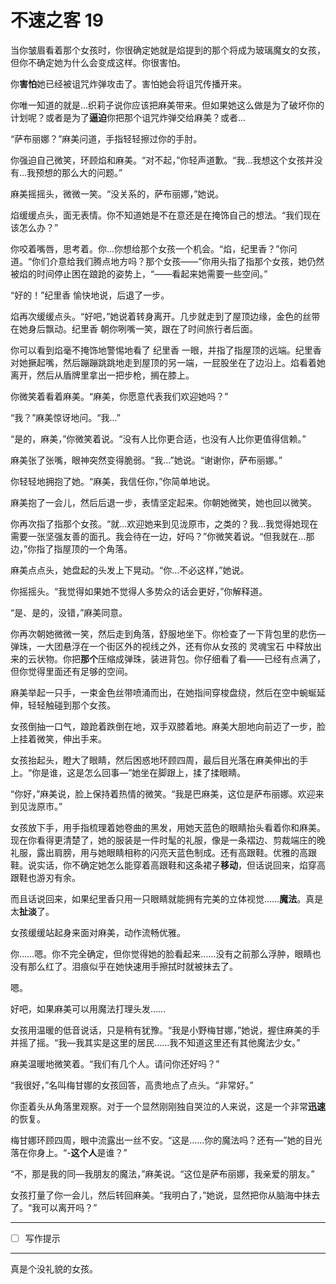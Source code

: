 # 不速之客 19

当你皱眉看着那个女孩时，你很确定她就是焰提到的那个将成为玻璃魔女的女孩，但你不确定她为什么会变成这样。你很害怕。

你**害怕**她已经被诅咒炸弹攻击了。害怕她会将诅咒传播开来。

你唯一知道的就是...织莉子说你应该把麻美带来。但如果她这么做是为了破坏你的计划呢？或者是为了**逼迫**你把那个诅咒炸弹交给麻美？或者...

“萨布丽娜？”麻美问道，手指轻轻擦过你的手肘。

你强迫自己微笑，环顾焰和麻美。“对不起，”你轻声道歉。“我...我想这个女孩并没有...我预想的那么大的问题。”

麻美摇摇头，微微一笑。“没关系的，萨布丽娜，”她说。

焰缓缓点头，面无表情。你不知道她是不在意还是在掩饰自己的想法。“我们现在该怎么办？”

你咬着嘴唇，思考着。你...你想给那个女孩一个机会。“焰，纪里香？”你问道。“你们介意给我们腾点地方吗？那个女孩——”你用头指了指那个女孩，她仍然被焰的时间停止困在踉跄的姿势上，“——看起来她需要一些空间。”

“好的！”纪里香 愉快地说，后退了一步。

焰再次缓缓点头。“好吧，”她说着转身离开。几步就走到了屋顶边缘，金色的丝带在她身后飘动。纪里香 朝你咧嘴一笑，跟在了时间旅行者后面。

你可以看到焰毫不掩饰地警惕地看了 纪里香 一眼，并指了指屋顶的远端。纪里香 对她撅起嘴，然后蹦蹦跳跳地走到屋顶的另一端，一屁股坐在了边沿上。焰看着她离开，然后从盾牌里拿出一把步枪，搁在膝上。

你微笑着看着麻美。“麻美，你愿意代表我们欢迎她吗？”

“我？”麻美惊讶地问。“我...”

“是的，麻美，”你微笑着说。“没有人比你更合适，也没有人比你更值得信赖。”

麻美张了张嘴，眼神突然变得脆弱。“我...”她说。“谢谢你，萨布丽娜。”

你轻轻地拥抱了她。“麻美，我信任你，”你简单地说。

麻美抱了一会儿，然后后退一步，表情坚定起来。你朝她微笑，她也回以微笑。

你再次指了指那个女孩。“就...欢迎她来到见泷原市，之类的？我...我觉得她现在需要一张坚强友善的面孔。我会待在一边，好吗？”你微笑着说。“但我就在...那边，”你指了指屋顶的一个角落。

麻美点点头，她盘起的头发上下晃动。“你...不必这样，”她说。

你摇摇头。“我觉得如果她不觉得人多势众的话会更好，”你解释道。

“是、是的，没错，”麻美同意。

你再次朝她微微一笑，然后走到角落，舒服地坐下。你检查了一下背包里的悲伤—弹珠，一大团悬浮在一个街区外的视线之外，还有你从女孩的 灵魂宝石 中释放出来的云状物。你把**那个**压缩成弹珠，装进背包。你仔细看了看——已经有点满了，但你觉得里面还有足够的空间。

麻美举起一只手，一束金色丝带喷涌而出，在她指间穿梭盘绕，然后在空中蜿蜒延伸，轻轻触碰到那个女孩。

女孩倒抽一口气，踉跄着跌倒在地，双手双膝着地。麻美大胆地向前迈了一步，脸上挂着微笑，伸出手来。

女孩抬起头，瞪大了眼睛，然后困惑地环顾四周，最后目光落在麻美伸出的手上。“你是谁，这是怎么回事—”她坐在脚跟上，揉了揉眼睛。

“你好，”麻美说，脸上保持着热情的微笑。“我是巴麻美，这位是萨布丽娜。欢迎来到见泷原市。”

女孩放下手，用手指梳理着她卷曲的黑发，用她天蓝色的眼睛抬头看着你和麻美。现在你看得更清楚了，她的服装是一件时髦的礼服，像是一条褶边、剪裁端庄的晚礼服，露出肩膀，用与她眼睛相称的闪亮天蓝色制成。还有高跟鞋。优雅的高跟鞋。说实话，你不确定她怎么能穿着高跟鞋和这条裙子**移动**，但话说回来，焰穿高跟鞋也游刃有余。

而且话说回来，如果纪里香只用一只眼睛就能拥有完美的立体视觉……**魔法**。真是太**扯淡**了。

女孩缓缓站起身来面对麻美，动作流畅优雅。

你……嗯。你不完全确定，但你觉得她的脸看起来……没有之前那么浮肿，眼睛也没有那么红了。泪痕似乎在她快速用手擦拭时就被抹去了。

嗯。

好吧，如果麻美可以用魔法打理头发……

女孩用温暖的低音说话，只是稍有犹豫。“我是小野梅甘娜，”她说，握住麻美的手并摇了摇。“我—我其实是这里的居民……我不知道这里还有其他魔法少女。”

麻美温暖地微笑着。“我们有几个人。请问你还好吗？”  

“我很好，”名叫梅甘娜的女孩回答，高贵地点了点头。“非常好。”

你歪着头从角落里观察。对于一个显然刚刚独自哭泣的人来说，这是一个非常**迅速**的恢复。

梅甘娜环顾四周，眼中流露出一丝不安。“这是……你的魔法吗？还有—”她的目光落在你身上。“-**这个人**是谁？”

“不，那是我的同—我朋友的魔法，”麻美说。“这位是萨布丽娜，我亲爱的朋友。”

女孩打量了你一会儿，然后转回麻美。“我明白了，”她说，显然把你从脑海中抹去了。“我可以离开吗？”

---

- [ ] 写作提示

---

真是个没礼貌的女孩。
